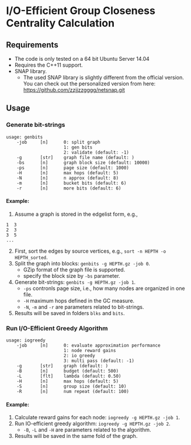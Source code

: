 # I/O-Efficient Group Closeness Centrality Calculation

## Requirements

* The code is only tested on a 64 bit Ubuntu Server 14.04
* Requires the C++11 support.
* SNAP library.
  * The used SNAP library is slightly different from the official version.
    You can check out the personalized version from here:
    https://github.com/zzjjzzgggg/netsnap.git

## Usage

### Generate bit-strings

```
usage: genbits
    -job     [n]      0: split graph
		              1: gen bits
		              2: validate (default: -1)
    -g       [str]    graph file name (default: )
    -bs      [n]      graph block size (default: 10000)
    -ps      [n]      page size (default: 1000)
    -H       [n]      max hops (default: 5)
    -N       [n]      n approx (default: 8)
    -m       [n]      bucket bits (default: 6)
    -r       [n]      more bits (default: 6)
```

#### Example:
1. Assume a graph is stored in the edgelist form, e.g.,
```
1  3
2  3
3  5
...
```
2. First, sort the edges by source vertices, e.g., `sort -n HEPTH -o HEPTH_sorted`.
3. Split the graph into blocks: `genbits -g HEPTH.gz -job 0`.
   * GZip format of the graph file is supported.
   * specify the block size by `-bs` parameter.
4. Generate bit-strings: `genbits -g HEPTH.gz -job 1`.
   * `-ps` contronls page size, i.e., how many nodes are organized in one file.
   * `-H` maximum hops defined in the GC measure.
   * `-N`, `-m` and `-r` are parameters related to bit-strings.
5. Results will be saved in folders `blks` and `bits`.

### Run I/O-Efficient Greedy Algorithm

```
usage: iogreedy
    -job     [n]      0: evaluate approximation performance
                      1: node reward gains
		              2: io greedy
		              3: multi pass (default: -1)
    -g       [str]    graph (default: )
    -B       [n]      budget (default: 500)
    -L       [flt]    lambda (default: 0.50)
    -H       [n]      max hops (default: 5)
    -S       [n]      group size (default: 10)
    -R       [n]      num repeat (default: 100)
```

#### Example:
1. Calculate reward gains for each node: `iogreedy -g HEPTH.gz -job 1`.
2. Run IO-efficient greedy algorithm: `iogreedy -g HEPTH.gz -job 2`.
   * `-B`, `-L` and `-H` are parameters related to the algorithm.
3. Results will be saved in the same fold of the graph.